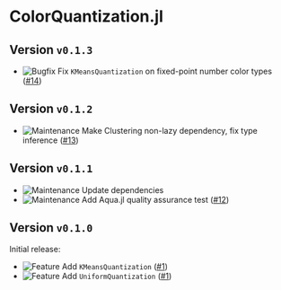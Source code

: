 # ColorQuantization.jl
## Version `v0.1.3`
- ![Bugfix][badge-bugfix] Fix `KMeansQuantization` on fixed-point number color types ([#14][pr-14])

## Version `v0.1.2`
- ![Maintenance][badge-maintenance] Make Clustering non-lazy dependency, fix type inference ([#13][pr-13])

## Version `v0.1.1`
- ![Maintenance][badge-maintenance] Update dependencies
- ![Maintenance][badge-maintenance] Add Aqua.jl quality assurance test ([#12][pr-12])

## Version `v0.1.0`
Initial release:
- ![Feature][badge-feature] Add `KMeansQuantization` ([#1][pr-1])
- ![Feature][badge-feature] Add `UniformQuantization` ([#1][pr-1])

<!--
# Badges
![BREAKING][badge-breaking]
![Deprecation][badge-deprecation]
![Feature][badge-feature]
![Enhancement][badge-enhancement]
![Bugfix][badge-bugfix]
![Experimental][badge-experimental]
![Maintenance][badge-maintenance]
![Documentation][badge-docs]
-->
[pr-14]: https://github.com/JuliaImages/ColorQuantization.jl/pull/14
[pr-13]: https://github.com/JuliaImages/ColorQuantization.jl/pull/13
[pr-12]: https://github.com/JuliaImages/ColorQuantization.jl/pull/12
[pr-1]: https://github.com/JuliaImages/ColorQuantization.jl/pull/1

[badge-breaking]: https://img.shields.io/badge/BREAKING-red.svg
[badge-deprecation]: https://img.shields.io/badge/deprecation-orange.svg
[badge-feature]: https://img.shields.io/badge/feature-green.svg
[badge-enhancement]: https://img.shields.io/badge/enhancement-blue.svg
[badge-bugfix]: https://img.shields.io/badge/bugfix-purple.svg
[badge-security]: https://img.shields.io/badge/security-black.svg
[badge-experimental]: https://img.shields.io/badge/experimental-lightgrey.svg
[badge-maintenance]: https://img.shields.io/badge/maintenance-gray.svg
[badge-docs]: https://img.shields.io/badge/docs-orange.svg
